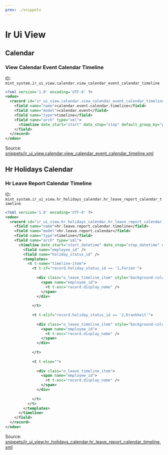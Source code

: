 ```yaml
---
prev: ./snippets
---
```

# Ir Ui View
## Calendar  
### View Calendar Event Calendar Timeline  
ID: `mint_system.ir_ui_view.calendar.view_calendar_event_calendar_timeline`  
```xml
<?xml version='1.0' encoding='UTF-8' ?>
<odoo>
  <record id="ir_ui_view.calendar.view_calendar_event_calendar_timeline" model="ir.ui.view">
    <field name="name">calendar.event.calendar.timeline</field>
    <field name="model">calendar.event</field>
    <field name="type">timeline</field>
    <field name="arch" type="xml">
      <timeline date_start="start" date_stop="stop" default_group_by="partner_id" event_open_popup="true" />
    </field>
  </record>
</odoo>

```
Source: [snippets/ir_ui_view.calendar.view_calendar_event_calendar_timeline.xml](https://github.com/Mint-System/Odoo-Development/tree/14.0/snippets/ir_ui_view.calendar.view_calendar_event_calendar_timeline.xml)

## Hr Holidays Calendar  
### Hr Leave Report Calendar Timeline  
ID: `mint_system.ir_ui_view.hr_holidays_calendar.hr_leave_report_calendar_timeline`  
```xml
<?xml version='1.0' encoding='UTF-8' ?>
<odoo>
  <record id="ir_ui_view.hr_holidays_calendar.hr_leave_report_calendar_timeline" model="ir.ui.view">
    <field name="name">hr.leave.report.calendar.timeline</field>
    <field name="model">hr.leave.report.calendar</field>
    <field name="type">timeline</field>
    <field name="arch" type="xml">
      <timeline date_start="start_datetime" date_stop="stop_datetime" default_group_by="employee_id" event_open_popup="true">
        <field name="employee_id" />
        <field name="holiday_status_id" />
        <templates>
          <t t-name="timeline-item">
            <t t-if="record.holiday_status_id == '1,Ferien'">
      
              <div class="o_leave_timeline_item" style="background-color: #f9ec6d;">
                <span name="employee_id">
                  <t t-esc="record.display_name" />
                </span>
              </div>
      
            </t>
      
            <t t-elif="record.holiday_status_id == '2,Krankheit'">
      
              <div class="o_leave_timeline_item" style="background-color: #ff9ad7;">
                <span name="employee_id">
                  <t t-esc="record.display_name" />
                </span>
              </div>
      
            </t>
      
            <t t-else="">
      
              <div class="o_leave_timeline_item">
                <span name="employee_id">
                  <t t-esc="record.display_name" />
                </span>
              </div>
      
            </t>
          </t>
        </templates>
      </timeline>
    </field>
  </record>
</odoo>

```
Source: [snippets/ir_ui_view.hr_holidays_calendar.hr_leave_report_calendar_timeline.xml](https://github.com/Mint-System/Odoo-Development/tree/14.0/snippets/ir_ui_view.hr_holidays_calendar.hr_leave_report_calendar_timeline.xml)

